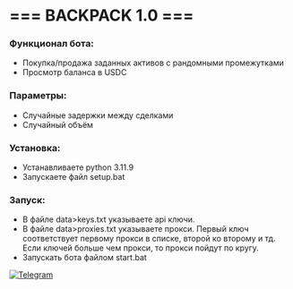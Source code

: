 # === BACKPACK 1.0 ===

### Функционал бота:  
- Покупка/продажа заданных активов с рандомными промежутками
- Просмотр баланса в USDC

### Параметры:  
- Случайные задержки между сделками    
- Случайный объём

### Установка:  
- Устанавливаете python 3.11.9  
- Запускаете файл setup.bat

### Запуск:  
- В файле data>keys.txt указываете api ключи.  
- В файле data>proxies.txt указываете прокси. Первый ключ соответствует первому прокси в списке, второй ко второму и тд. Если ключей больше чем прокси, то прокси пойдут по кругу.  
- Запускать бота файлом start.bat  

[![Telegram](https://img.shields.io/badge/-Telegram-090909?style=for-the-badge&logo=telegram&logoColor=27A0D9&color=02223b)](https://t.me/next_softs)
